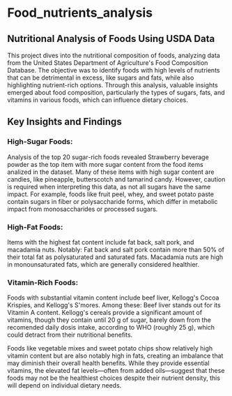 # Food_nutrients_analysis
## Nutritional Analysis of Foods Using USDA Data

This project dives into the nutritional composition of foods, analyzing data from the United States Department of Agriculture's Food Composition Database. The objective was to identify foods with high levels of nutrients that can be detrimental in excess, like sugars and fats, while also highlighting nutrient-rich options. Through this analysis, valuable insights emerged about food composition, particularly the types of sugars, fats, and vitamins in various foods, which can influence dietary choices.

## Key Insights and Findings
### High-Sugar Foods:
Analysis of the top 20 sugar-rich foods revealed Strawberry beverage powder as the top item with more sugar content from the food items analized in the dataset. Many of these items with high sugar content are candies, like pineapple, butterscotch and tamarind candy. However, caution is required when interpreting this data, as not all sugars have the same impact. For example, foods like fruit peel, whey, and sweet potato paste contain sugars in fiber or polysaccharide forms, which differ in metabolic impact from monosaccharides or processed sugars.

### High-Fat Foods:
Items with the highest fat content include fat back, salt pork, and macadamia nuts. Notably: Fat back and salt pork contain more than 50% of their total fat as polysaturated and saturated fats. Macadamia nuts are high in monounsaturated fats, which are generally considered healthier.

### Vitamin-Rich Foods:
Foods with substantial vitamin content include beef liver, Kellogg's Cocoa Krispies, and Kellogg's S'mores. Among these: Beef liver stands out for its Vitamin A content. Kellogg's cereals provide a significant amount of vitamins, though they contain until 20 g of sugar, barely down from the recomended daily dosis intake, according to WHO (roughly 25 g), which could detract from their nutritional benefits.

Foods like vegetable mixes and sweet potato chips show relatively high vitamin content but are also notably high in fats, creating an imbalance that may diminish their overall health benefits. While they provide essential vitamins, the elevated fat levels—often from added oils—suggest that these foods may not be the healthiest choices despite their nutrient density, this will depend on individual dietary needs.
